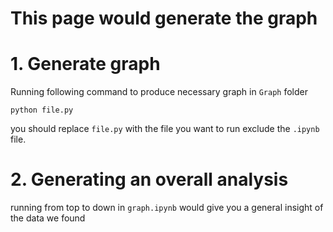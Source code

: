 # This page would generate the graph
# 1. Generate graph
Running following command to produce necessary graph in `Graph` folder
```
python file.py
```
you should replace `file.py` with the file you want to run exclude the `.ipynb` file.
# 2. Generating an overall analysis
running from top to down in `graph.ipynb` would give you a general insight of the data we found
